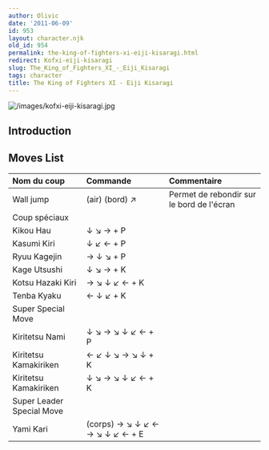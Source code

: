 ```yaml
---
author: Olivic
date: '2011-06-09'
id: 953
layout: character.njk
old_id: 954
permalink: the-king-of-fighters-xi-eiji-kisaragi.html
redirect: Kofxi-eiji-kisaragi
slug: The_King_of_Fighters_XI_-_Eiji_Kisaragi
tags: character
title: The King of Fighters XI - Eiji Kisaragi
---
```


![](/images/kofxi-eiji-kisaragi.jpg "/images/kofxi-eiji-kisaragi.jpg")

## Introduction

## Moves List

| Nom du coup               | Commande                        | Commentaire                               |
|:--------------------------|:--------------------------------|:------------------------------------------|
| Wall jump                 | (air) (bord) ↗                  | Permet de rebondir sur le bord de l'écran |
| Coup spéciaux             |                                 |                                           |
| Kikou Hau                 | ↓ ↘ → + P                       |                                           |
| Kasumi Kiri               | ↓ ↙ ← + P                       |                                           |
| Ryuu Kagejin              | → ↓ ↘ + P                       |                                           |
| Kage Utsushi              | ↓ ↘ → + K                       |                                           |
| Kotsu Hazaki Kiri         | → ↘ ↓ ↙ ← + K                   |                                           |
| Tenba Kyaku               | ← ↓ ↙ + K                       |                                           |
| Super Special Move        |                                 |                                           |
| Kiritetsu Nami            | ↓ ↘ → ↘ ↓ ↙ ← + P               |                                           |
| Kiritetsu Kamakiriken     | ← ↙ ↓ ↘ → ↘ ↓ + K               |                                           |
| Kiritetsu Kamakiriken     | ↓ ↘ → ↘ ↓ ↙ ← + K               |                                           |
| Super Leader Special Move |                                 |                                           |
| Yami Kari                 | (corps) → ↘ ↓ ↙ ← → ↘ ↓ ↙ ← + E |                                           |